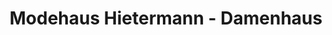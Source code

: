 ---
title: "Modehaus Hietermann - Damenhaus"
url: /bergen/modehaus-hietermann-damenhaus/
shop: Kleidung
---